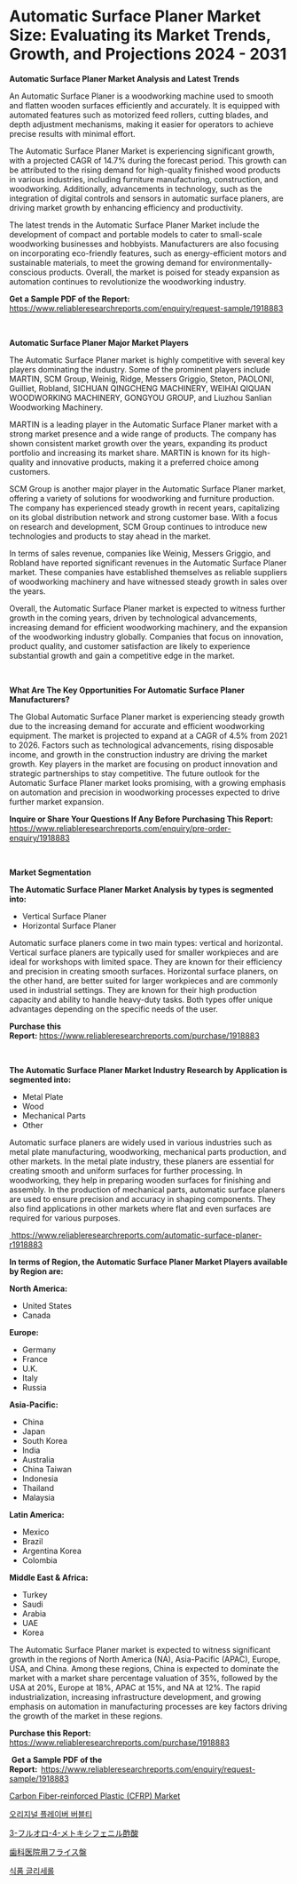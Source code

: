<p><h1>Automatic Surface Planer Market Size: Evaluating its Market Trends, Growth, and Projections 2024 - 2031</h1></p><p><strong>Automatic Surface Planer Market Analysis and Latest Trends</strong></p>
<p><p>An Automatic Surface Planer is a woodworking machine used to smooth and flatten wooden surfaces efficiently and accurately. It is equipped with automated features such as motorized feed rollers, cutting blades, and depth adjustment mechanisms, making it easier for operators to achieve precise results with minimal effort.</p><p>The Automatic Surface Planer Market is experiencing significant growth, with a projected CAGR of 14.7% during the forecast period. This growth can be attributed to the rising demand for high-quality finished wood products in various industries, including furniture manufacturing, construction, and woodworking. Additionally, advancements in technology, such as the integration of digital controls and sensors in automatic surface planers, are driving market growth by enhancing efficiency and productivity.</p><p>The latest trends in the Automatic Surface Planer Market include the development of compact and portable models to cater to small-scale woodworking businesses and hobbyists. Manufacturers are also focusing on incorporating eco-friendly features, such as energy-efficient motors and sustainable materials, to meet the growing demand for environmentally-conscious products. Overall, the market is poised for steady expansion as automation continues to revolutionize the woodworking industry.</p></p>
<p><strong>Get a Sample PDF of the Report:&nbsp;</strong> <a href="https://www.reliableresearchreports.com/enquiry/request-sample/1918883">https://www.reliableresearchreports.com/enquiry/request-sample/1918883</a></p>
<p>&nbsp;</p>
<p><strong>Automatic Surface Planer Major Market Players</strong></p>
<p><p>The Automatic Surface Planer market is highly competitive with several key players dominating the industry. Some of the prominent players include MARTIN, SCM Group, Weinig, Ridge, Messers Griggio, Steton, PAOLONI, Guilliet, Robland, SICHUAN QINGCHENG MACHINERY, WEIHAI QIQUAN WOODWORKING MACHINERY, GONGYOU GROUP, and Liuzhou Sanlian Woodworking Machinery.</p><p>MARTIN is a leading player in the Automatic Surface Planer market with a strong market presence and a wide range of products. The company has shown consistent market growth over the years, expanding its product portfolio and increasing its market share. MARTIN is known for its high-quality and innovative products, making it a preferred choice among customers.</p><p>SCM Group is another major player in the Automatic Surface Planer market, offering a variety of solutions for woodworking and furniture production. The company has experienced steady growth in recent years, capitalizing on its global distribution network and strong customer base. With a focus on research and development, SCM Group continues to introduce new technologies and products to stay ahead in the market.</p><p>In terms of sales revenue, companies like Weinig, Messers Griggio, and Robland have reported significant revenues in the Automatic Surface Planer market. These companies have established themselves as reliable suppliers of woodworking machinery and have witnessed steady growth in sales over the years.</p><p>Overall, the Automatic Surface Planer market is expected to witness further growth in the coming years, driven by technological advancements, increasing demand for efficient woodworking machinery, and the expansion of the woodworking industry globally. Companies that focus on innovation, product quality, and customer satisfaction are likely to experience substantial growth and gain a competitive edge in the market.</p></p>
<p>&nbsp;</p>
<p><strong>What Are The Key Opportunities For Automatic Surface Planer Manufacturers?</strong></p>
<p><p>The Global Automatic Surface Planer market is experiencing steady growth due to the increasing demand for accurate and efficient woodworking equipment. The market is projected to expand at a CAGR of 4.5% from 2021 to 2026. Factors such as technological advancements, rising disposable income, and growth in the construction industry are driving the market growth. Key players in the market are focusing on product innovation and strategic partnerships to stay competitive. The future outlook for the Automatic Surface Planer market looks promising, with a growing emphasis on automation and precision in woodworking processes expected to drive further market expansion.</p></p>
<p><strong>Inquire or Share Your Questions If Any Before Purchasing This Report:</strong> <a href="https://www.reliableresearchreports.com/enquiry/pre-order-enquiry/1918883">https://www.reliableresearchreports.com/enquiry/pre-order-enquiry/1918883</a></p>
<p>&nbsp;</p>
<p><strong>Market Segmentation</strong></p>
<p><strong>The Automatic Surface Planer Market Analysis by types is segmented into:</strong></p>
<p><ul><li>Vertical Surface Planer</li><li>Horizontal Surface Planer</li></ul></p>
<p><p>Automatic surface planers come in two main types: vertical and horizontal. Vertical surface planers are typically used for smaller workpieces and are ideal for workshops with limited space. They are known for their efficiency and precision in creating smooth surfaces. Horizontal surface planers, on the other hand, are better suited for larger workpieces and are commonly used in industrial settings. They are known for their high production capacity and ability to handle heavy-duty tasks. Both types offer unique advantages depending on the specific needs of the user.</p></p>
<p><strong>Purchase this Report:&nbsp;</strong><a href="https://www.reliableresearchreports.com/purchase/1918883">https://www.reliableresearchreports.com/purchase/1918883</a></p>
<p>&nbsp;</p>
<p><strong>The Automatic Surface Planer Market Industry Research by Application is segmented into:</strong></p>
<p><ul><li>Metal Plate</li><li>Wood</li><li>Mechanical Parts</li><li>Other</li></ul></p>
<p><p>Automatic surface planers are widely used in various industries such as metal plate manufacturing, woodworking, mechanical parts production, and other markets. In the metal plate industry, these planers are essential for creating smooth and uniform surfaces for further processing. In woodworking, they help in preparing wooden surfaces for finishing and assembly. In the production of mechanical parts, automatic surface planers are used to ensure precision and accuracy in shaping components. They also find applications in other markets where flat and even surfaces are required for various purposes.</p></p>
<p><a href="https://www.reliableresearchreports.com/automatic-surface-planer-r1918883">&nbsp;https://www.reliableresearchreports.com/automatic-surface-planer-r1918883</a></p>
<p><strong>In terms of Region, the Automatic Surface Planer Market Players available by Region are:</strong></p>
<p>
    <p> <strong> North America: </strong>
        <ul>
            <li>United States</li>
            <li>Canada</li>
        </ul>
        </p> 
    <p> <strong> Europe: </strong>
        <ul>
            <li>Germany</li>
            <li>France</li>
            <li>U.K.</li>
            <li>Italy</li>
            <li>Russia</li>
        </ul>
        </p> 
    <p> <strong> Asia-Pacific: </strong>
        <ul>
            <li>China</li>
            <li>Japan</li>
            <li>South Korea</li>
            <li>India</li>
            <li>Australia</li>
            <li>China Taiwan</li>
            <li>Indonesia</li>
            <li>Thailand</li>
            <li>Malaysia</li>
        </ul>
        </p> 
    <p> <strong> Latin America: </strong>
        <ul>
            <li>Mexico</li>
            <li>Brazil</li>
            <li>Argentina Korea</li>
            <li>Colombia</li>
        </ul>
        </p> 
    <p> <strong> Middle East & Africa: </strong>
        <ul>
            <li>Turkey</li>
            <li>Saudi</li>
            <li>Arabia</li>
            <li>UAE</li>
            <li>Korea</li>
        </ul>
    </p>
    </p>
<p><p>The Automatic Surface Planer market is expected to witness significant growth in the regions of North America (NA), Asia-Pacific (APAC), Europe, USA, and China. Among these regions, China is expected to dominate the market with a market share percentage valuation of 35%, followed by the USA at 20%, Europe at 18%, APAC at 15%, and NA at 12%. The rapid industrialization, increasing infrastructure development, and growing emphasis on automation in manufacturing processes are key factors driving the growth of the market in these regions.</p></p>
<p><strong>Purchase this Report: </strong><a href="https://www.reliableresearchreports.com/purchase/1918883">https://www.reliableresearchreports.com/purchase/1918883</a></p>
<p>&nbsp;<strong>Get a Sample PDF of the Report:&nbsp;&nbsp;</strong><a href="https://www.reliableresearchreports.com/enquiry/request-sample/1918883">https://www.reliableresearchreports.com/enquiry/request-sample/1918883</a></p>
<p><strong></strong></p>
<p><p><a href="https://github.com/fkhcgcyl33/Market-Research-Report-List-1/blob/main/carbon-fiber-reinforced-plastic-cfrp-market.md">Carbon Fiber-reinforced Plastic  (CFRP) Market</a></p><p><a href="https://github.com/PhilToryphy7876567/Market-Research-Report-List-2/blob/main/4509993124936.md">오리지널 플레이버 버블티</a></p><p><a href="https://medium.com/@elmorunolfsson2023/3-%E3%83%95%E3%83%AB%E3%82%AA%E3%83%AD-4-%E3%83%A1%E3%83%88%E3%82%AD%E3%82%B7%E3%83%95%E3%82%A7%E3%83%8B%E3%83%AB%E9%85%A2%E9%85%B8%E5%B8%82%E5%A0%B4-%E7%A8%AE%E9%A1%9E-%E7%94%A8%E9%80%94-%E5%9C%B0%E7%90%86%E3%81%AB%E3%82%88%E3%82%8B%E5%8C%85%E6%8B%AC%E7%9A%84%E8%A9%95%E4%BE%A1-25cfd81da11b">3-フルオロ-4-メトキシフェニル酢酸</a></p><p><a href="https://github.com/dathomson6534/Market-Research-Report-List-1/blob/main/6389496115653.md">歯科医院用フライス盤</a></p><p><a href="https://github.com/solomonbode85/Market-Research-Report-List-1/blob/main/4575629124937.md">식품 글리세롤</a></p></p>
